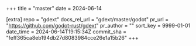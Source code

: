 +++
title = "master"
date = 2024-06-14

[extra]
repo = "gdext"
docs_rel_url = "gdext/master/godot"
pr_url = "https://github.com/godot-rust/gdext"
pr_author = ""
sort_key = 9999-01-01
date_time = 2024-06-14T19:15:34Z
commit_sha = "feff365ca8eb194db27d8083984cce26e1a15b26"
+++


